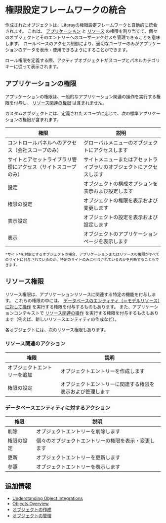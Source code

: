 # 権限設定フレームワークの統合

作成されたオブジェクトは、Liferayの権限設定フレームワークと自動的に統合されます。 これは、 [アプリケーション](#application-permissions) と [リソース](#resource-permissions) の権限を割り当てて、個々のオブジェクトとそのエントリーへのユーザーアクセスを管理できることを意味します。 ロールベースのアクセス制御により、適切なユーザーのみがアプリケーションのデータを表示・使用できるようにすることができます。

ロール権限を定義する際、アクティブオブジェクトがスコープとパネルカテゴリキーに従って表示されます。

## アプリケーションの権限

アプリケーションの権限は、一般的なアプリケーション関連の操作を実行する権限を付与し、 [リソース関連の権限](#object-resource-permissions) は含まれません。

カスタムオブジェクトには、定義されたスコープに応じて、次の標準アプリケーションの権限が含まれます。

| 権限                              | 説明                                 |
| ------------------------------- | ---------------------------------- |
| コントロールパネルへのアクセス（会社スコープのみ）       | グローバルメニューのオブジェクトにアクセスします           |
| サイトとアセットライブラリ管理にアクセス（サイトスコープのみ） | サイトメニューまたはアセットライブラリのオブジェクトにアクセスします |
| 設定                              | オブジェクトの構成オプションを表示および設定します          |
| 権限の設定                           | オブジェクトの権限を表示および変更します               |
| 表示設定                            | オブジェクトの設定を表示および設定します               |
| 表示                              | オブジェクトのアプリケーションページを表示します           |

```{note}
*サイト*を対象とするオブジェクトの場合、アプリケーションまたはリソースの権限がすべてのサイトに付与されているのか、特定のサイトのみに付与されているのかを判断することもできます。
```

## リソース権限

リソース権限は、アプリケーションリソースに関連する特定の機能を付与します。 これらの権限の中には、 [データベースのエンティティ（＝モデルリソース）に対して操作](#actions-on-database-entities) を実行する権限を付与するものもあります。 また、アプリケーションコンテキストで [リソース関連の操作](#resource-related-actions) を実行する権限を付与するものもあります（例えば、新しいリソースエンティティの作成など）。

各オブジェクトには、次のリソース権限もあります。

### リソース関連のアクション

| 権限             | 説明                            |
| -------------- | ----------------------------- |
| オブジェクトエントリーを追加 | オブジェクトエントリーを作成します             |
| 権限の設定          | オブジェクトエントリーに関連する権限を表示および管理します |

### データベースエンティティに対するアクション

| 権限    | 説明                         |
| ----- | -------------------------- |
| 削除    | オブジェクトエントリーを削除します          |
| 権限の設定 | 個々のオブジェクトエントリーの権限を表示・変更します |
| 更新    | オブジェクトエントリーを更新します          |
| 参照    | オブジェクトエントリーを表示します          |

## 追加情報

* [Understanding Object Integrations](../understanding-object-integrations.md)
* [Objects Overview](../../objects.md)
* [オブジェクトの作成](../creating-and-managing-objects/creating-objects.md)
* [オブジェクトの管理](../creating-and-managing-objects/managing-objects.md)
